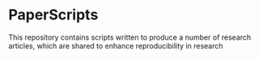 # PaperScripts
This repository contains scripts written to produce a number of research articles, which are shared to enhance reproducibility in research
